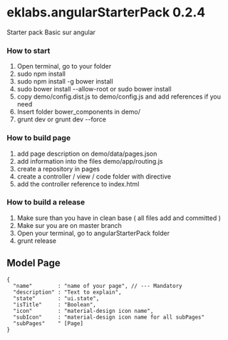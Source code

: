 # eklabs.angularStarterPack 0.2.4

Starter pack Basic sur angular 


### How to start
1. Open terminal, go to your folder
1. sudo npm install  
2. sudo npm install -g bower install
3. sudo bower install --allow-root or sudo bower install
4. copy demo/config.dist.js to demo/config.js and add references if you need
5. Insert folder bower_components in demo/
5. grunt dev or grunt dev --force

### How to build page
1. add page description on demo/data/pages.json
2. add information into the files demo/app/routing.js
3. create a repository in pages
4. create a controller / view / code folder with directive
5. add the controller reference to index.html

### How to build a release
1. Make sure than you have in clean base ( all files add and committed )
2. Make sur you are on master branch
3. Open your terminal, go to angularStarterPack folder
4. grunt release

## Model Page
```
{
  "name"        : "name of your page", // --- Mandatory
  "description" : "Text to explain",
  "state"       : "ui.state",
  "isTitle"     : "Boolean",
  "icon"        : "material-design icon name",
  "subIcon"     : "material-design icon name for all subPages"
  "subPages"    " [Page]
}
```




